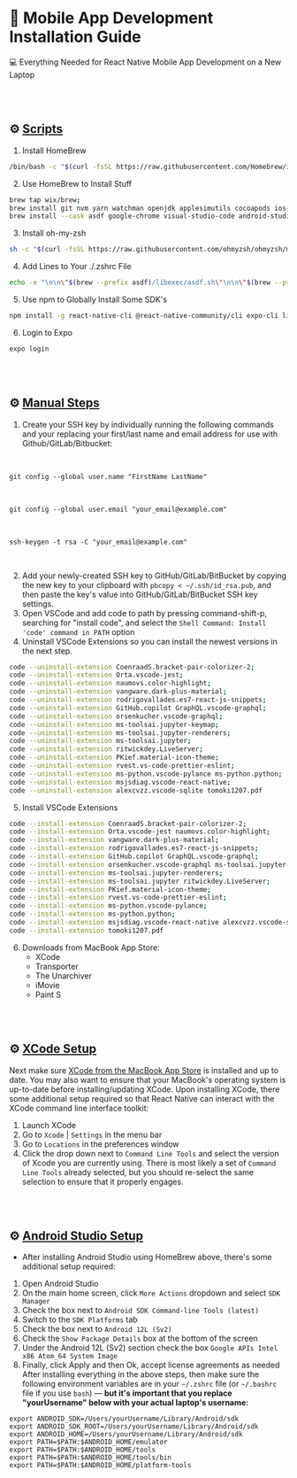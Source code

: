# 📱 Mobile App Development Installation Guide
💻 Everything Needed for React Native Mobile App Development on a New Laptop

<br/>
<br/>

## ⚙️ <u>Scripts</u>

1. Install HomeBrew
```sh
/bin/bash -c "$(curl -fsSL https://raw.githubusercontent.com/Homebrew/install/HEAD/install.sh)"
```

2. Use HomeBrew to Install Stuff
```sh
brew tap wix/brew; 
brew install git nvm yarn watchman openjdk applesimutils cocoapods ios-deploy asdf; 
brew install --cask asdf google-chrome visual-studio-code android-studio react-native-debugger vpn-by-google-one kap whatsapp slack zoom rectangle steam; 
```

3. Install oh-my-zsh
```sh
sh -c "$(curl -fsSL https://raw.githubusercontent.com/ohmyzsh/ohmyzsh/master/tools/install.sh)"
```

4. Add Lines to Your ./.zshrc File
```sh
echo -e "\n\n\"$(brew --prefix asdf)/libexec/asdf.sh\"\n\n\"$(brew --prefix asdf)/etc/bash_completion.d/asdf.bash\" \n\neval "$(/opt/homebrew/bin/brew shellenv)" \n\nsource ~/.nvm/nvm.sh" >> ~/.zshrc;
```

5. Use npm to Globally Install Some SDK's
```sh
npm install -g react-native-cli @react-native-community/cli expo-cli lint-staged create-expo-app ignite-cli@lates
```

6. Login to Expo
```sh
expo login
```

<br/>
<br/>

## ⚙️ <u>Manual Steps</u>
1. Create your SSH key by individually running the following commands and your replacing your first/last name and email address for use with Github/GitLab/Bitbucket:

<br/>

`git config --global user.name "FirstName LastName"`

<br/>

`git config --global user.email "your_email@example.com"`

<br/>

`ssh-keygen -t rsa -C "your_email@example.com"`

<br/>

2. Add your newly-created SSH key to GitHub/GitLab/BitBucket by copying the new key to your clipboard with `pbcopy < ~/.ssh/id_rsa.pub`, and then paste the key's value into GitHub/GitLab/BitBucket SSH key settings.
3. Open VSCode and add code to path by pressing command-shift-p, searching for "install code", and select the `Shell Command: Install 'code' command in PATH` option
4. Uninstall VSCode Extensions so you can install the newest versions in the next step.
```sh
code --uninstall-extension CoenraadS.bracket-pair-colorizer-2;
code --uninstall-extension Orta.vscode-jest;
code --uninstall-extension naumovs.color-highlight;
code --uninstall-extension vangware.dark-plus-material;
code --uninstall-extension rodrigovallades.es7-react-js-snippets;
code --uninstall-extension GitHub.copilot GraphQL.vscode-graphql;
code --uninstall-extension orsenkucher.vscode-graphql;
code --uninstall-extension ms-toolsai.jupyter-keymap;
code --uninstall-extension ms-toolsai.jupyter-renderers;
code --uninstall-extension ms-toolsai.jupyter;
code --uninstall-extension ritwickdey.LiveServer;
code --uninstall-extension PKief.material-icon-theme;
code --uninstall-extension rvest.vs-code-prettier-eslint;
code --uninstall-extension ms-python.vscode-pylance ms-python.python;
code --uninstall-extension msjsdiag.vscode-react-native;
code --uninstall-extension alexcvzz.vscode-sqlite tomoki1207.pdf 
```
5. Install VSCode Extensions
```sh
code --install-extension CoenraadS.bracket-pair-colorizer-2;
code --install-extension Orta.vscode-jest naumovs.color-highlight;
code --install-extension vangware.dark-plus-material;
code --install-extension rodrigovallades.es7-react-js-snippets;
code --install-extension GitHub.copilot GraphQL.vscode-graphql;
code --install-extension orsenkucher.vscode-graphql ms-toolsai.jupyter-keymap;
code --install-extension ms-toolsai.jupyter-renderers;
code --install-extension ms-toolsai.jupyter ritwickdey.LiveServer;
code --install-extension PKief.material-icon-theme;
code --install-extension rvest.vs-code-prettier-eslint;
code --install-extension ms-python.vscode-pylance;
code --install-extension ms-python.python;
code --install-extension msjsdiag.vscode-react-native alexcvzz.vscode-sqlite;
code --install-extension tomoki1207.pdf 
```
6. Downloads from MacBook App Store:
    * XCode
    * Transporter
    * The Unarchiver
    * iMovie
    * Paint S

<br/>
<br/>

## ⚙️ <u>XCode Setup</u>
Next make sure [XCode from the MacBook App Store](https://apps.apple.com/us/app/xcode/id497799835?mt=12) is installed and up to date. You may also want to ensure that your MacBook's operating system is up-to-date before installing/updating XCode. Upon installing XCode, there some additional setup required so that React Native can interact with the XCode command line interface toolkit:
1. Launch XCode
2. Go to `Xcode` | `Settings` in the menu bar
3. Go to `Locations` in the preferences window
4. Click the drop down next to `Command Line Tools` and select the version of Xcode you are currently using. There is most likely a set of `Command Line Tools` already selected, but you should re-select the same selection to ensure that it properly engages.

<br/>
<br/>

## ⚙️ <u>Android Studio Setup</u>
* After installing Android Studio using HomeBrew above, there's some additional setup required:
1. Open Android Studio
2. On the main home screen, click `More Actions` dropdown and select `SDK Manager`
3. Check the box next to `Android SDK Command-line Tools (latest)`
4. Switch to the `SDK Platforms` tab
5. Check the box next to `Android 12L (Sv2)`
6. Check the `Show Package Details` box at the bottom of the screen
7. Under the Android 12L (Sv2) section check the box `Google APIs Intel x86 Atom_64 System Image`
8. Finally, click Apply and then Ok, accept license agreements as needed
After installing everything in the above steps, then make sure the following environment variables are in your `~/.zshrc` file (or `~/.bashrc` file if you use `bash`) — **but it's important that you replace "yourUsername" below with your actual laptop's username:**

```
export ANDROID_SDK=/Users/yourUsername/Library/Android/sdk
export ANDROID_SDK_ROOT=/Users/yourUsername/Library/Android/sdk
export ANDROID_HOME=/Users/yourUsername/Library/Android/sdk
export PATH=$PATH:$ANDROID_HOME/emulator
export PATH=$PATH:$ANDROID_HOME/tools
export PATH=$PATH:$ANDROID_HOME/tools/bin
export PATH=$PATH:$ANDROID_HOME/platform-tools
```
